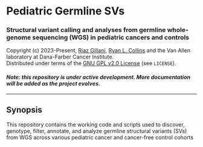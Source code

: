 # Pediatric Germline SVs
### Structural variant calling and analyses from germline whole-genome sequencing (WGS) in pediatric cancers and controls

Copyright (c) 2023-Present, [Riaz Gillani](RNGILLANI1@partners.org), [Ryan L. Collins](mailto:Ryan_Collins@dfci.harvard.edu) and the Van Allen laboratory at Dana-Farber Cancer Institute.  
Distributed under terms of the [GNU GPL v2.0 License](/LICENSE) (see `LICENSE`).  

#### _Note: this repository is under active development. More documentation will be added as the project evolves._

---  

## Synopsis    

This repository contains the working code and scripts used to discover, genotype, filter, annotate, and analyze germline structural variants (SVs) from WGS across various pediatric cancer and cancer-free control cohorts  
